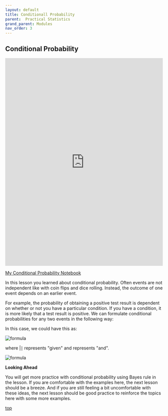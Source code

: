 ```yaml
---
layout: default
title: Conditionall Probability
parent:  Practical Statistics
grand_parent: Modules
nav_order: 3
---
```

## Conditional Probability

<iframe width="100%" height="664" src="https://www.youtube.com/embed/yepMH9VswI8" title="YouTube video player" frameborder="0" allow="accelerometer; autoplay; clipboard-write; encrypted-media; gyroscope; picture-in-picture" allowfullscreen></iframe>

[My Conditional Probability Notebook](https://nbviewer.jupyter.org/github/m-soro/Data_Analyst/blob/main/modules/practical_statistics/Conditional_Probability.ipynb)


In this lesson you learned about conditional probability. Often events are not independent like with coin flips and dice rolling. Instead, the outcome of one event depends on an earlier event.

For example, the probability of obtaining a positive test result is dependent on whether or not you have a particular condition. If you have a condition, it is more likely that a test result is positive. We can formulate conditional probabilities for any two events in the following way:

In this case, we could have this as:

![formula](/practical_statistics/001.png)

where |∣ represents "given" and  represents "and".

![formula](/practical_statistics/002.png)

**Looking Ahead**

You will get more practice with conditional probability using Bayes rule in the lesson. If you are comfortable with the examples here, the next lesson should be a breeze. And if you are still feeling a bit uncomfortable with these ideas, the next lesson should be good practice to reinforce the topics here with some more examples.

[top](#)

